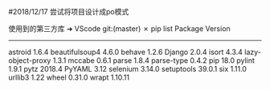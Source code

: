 #2018/12/17
尝试将项目设计成po模式

使用到的第三方库
➜  VScode git:(master) ✗ pip list
Package           Version
----------------- -------
astroid           1.6.4
beautifulsoup4    4.6.0
behave            1.2.6
Django            2.0.4
isort             4.3.4
lazy-object-proxy 1.3.1
mccabe            0.6.1
parse             1.8.4
parse-type        0.4.2
pip               18.0
pylint            1.9.1
pytz              2018.4
PyYAML            3.12
selenium          3.14.0
setuptools        39.0.1
six               1.11.0
urllib3           1.22
wheel             0.31.0
wrapt             1.10.11